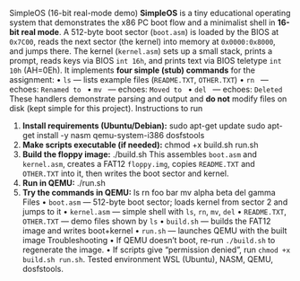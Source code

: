SimpleOS (16-bit real-mode demo)
**SimpleOS** is a tiny educational operating system that demonstrates the x86 PC boot flow and a minimalist
shell in **16-bit real mode**.
A 512-byte boot sector (`boot.asm`) is loaded by the BIOS at `0x7C00`, reads the next sector (the kernel) into
memory at `0x0000:0x8000`, and jumps there.
The kernel (`kernel.asm`) sets up a small stack, prints a prompt, reads keys via BIOS `int 16h`, and prints text
via BIOS teletype `int 10h` (AH=0Eh).
It implements **four simple (stub) commands** for the assignment:
• `ls` — lists example files (`README.TXT`, `OTHER.TXT`)
• `rn ` — echoes: `Renamed to `
• `mv ` — echoes: `Moved to `
• `del ` — echoes: `Deleted `
These handlers demonstrate parsing and output and **do not** modify files on disk (kept simple for this project).
Instructions to run
1. **Install requirements (Ubuntu/Debian):**
sudo apt-get update
sudo apt-get install -y nasm qemu-system-i386 dosfstools
2. **Make scripts executable (if needed):**
chmod +x build.sh run.sh
3. **Build the floppy image:**
./build.sh
This assembles `boot.asm` and `kernel.asm`, creates a FAT12 `floppy.img`,
copies `README.TXT` and `OTHER.TXT` into it, then writes the boot sector and kernel.
4. **Run in QEMU:**
./run.sh
5. **Try the commands in QEMU:**
ls
rn foo bar
mv alpha beta
del gamma
Files
• `boot.asm` — 512-byte boot sector; loads kernel from sector 2 and jumps to it
• `kernel.asm` — simple shell with `ls`, `rn`, `mv`, `del`
• `README.TXT`, `OTHER.TXT` — demo files shown by `ls`
• `build.sh` — builds the FAT12 image and writes boot+kernel
• `run.sh` — launches QEMU with the built image
Troubleshooting
• If QEMU doesn’t boot, re-run `./build.sh` to regenerate the image.
• If scripts give “permission denied”, run `chmod +x build.sh run.sh`.
Tested environment
WSL (Ubuntu), NASM, QEMU, dosfstools.
